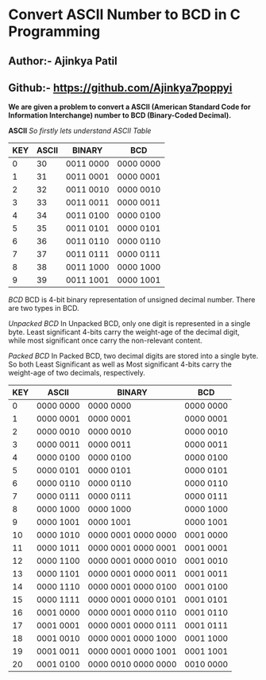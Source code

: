 # Convert ASCII Number to BCD in C Programming

## Author:- Ajinkya Patil

## Github:- https://github.com/Ajinkya7poppyi

**We are given a problem to convert a ASCII (American Standard Code for Information Interchange) number to BCD (Binary-Coded Decimal).**

**ASCII**
*So firstly lets understand ASCII Table*

KEY | ASCII | BINARY | BCD
--- | --- | --- | ---
0 | 30 | 0011 0000 | 0000 0000
1	| 31 | 0011 0001 | 0000 0001
2	| 32 | 0011 0010 | 0000 0010
3	| 33 | 0011 0011 | 0000 0011
4	| 34 | 0011 0100 | 0000 0100
5	| 35 | 0011 0101 | 0000 0101
6	| 36 | 0011 0110 | 0000 0110
7	| 37 | 0011 0111 | 0000 0111
8	| 38 | 0011 1000 | 0000 1000
9	| 39 | 0011 1001 | 0000 1001


*BCD*
BCD is 4-bit binary representation of unsigned decimal number. There are two types in BCD.

*Unpacked BCD*
In Unpacked BCD, only one digit is represented in a single byte. Least significant 4-bits carry the weight-age of the decimal digit, while most significant once carry the non-relevant content.

*Packed BCD*
In Packed BCD, two decimal digits are stored into a single byte. So both Least Significant as well as Most significant 4-bits carry the weight-age of two decimals, respectively.

KEY | ASCII | BINARY | BCD
--- | --- | --- | ---
0	| 0000 0000 | 0000 0000 | 0000 0000
1	| 0000 0001	| 0000 0001	| 0000 0001
2	| 0000 0010	| 0000 0010	| 0000 0010
3	| 0000 0011	| 0000 0011	| 0000 0011
4	| 0000 0100	| 0000 0100	| 0000 0100
5	| 0000 0101	| 0000 0101	| 0000 0101
6	| 0000 0110	| 0000 0110	| 0000 0110
7	| 0000 0111	| 0000 0111	| 0000 0111
8	| 0000 1000	| 0000 1000	| 0000 1000
9	| 0000 1001	| 0000 1001	| 0000 1001
10	| 0000 1010	| 0000 0001 0000 0000	| 0001 0000
11	| 0000 1011	| 0000 0001 0000 0001	| 0001 0001
12	| 0000 1100	| 0000 0001 0000 0010	| 0001 0010
13	| 0000 1101	| 0000 0001 0000 0011	| 0001 0011
14	| 0000 1110	| 0000 0001 0000 0100	| 0001 0100
15	| 0000 1111	| 0000 0001 0000 0101	| 0001 0101
16	| 0001 0000	| 0000 0001 0000 0110	| 0001 0110
17	| 0001 0001	| 0000 0001 0000 0111	| 0001 0111
18	| 0001 0010	| 0000 0001 0000 1000	| 0001 1000
19	| 0001 0011	| 0000 0001 0000 1001	| 0001 1001
20	| 0001 0100	| 0000 0010 0000 0000	| 0010 0000
